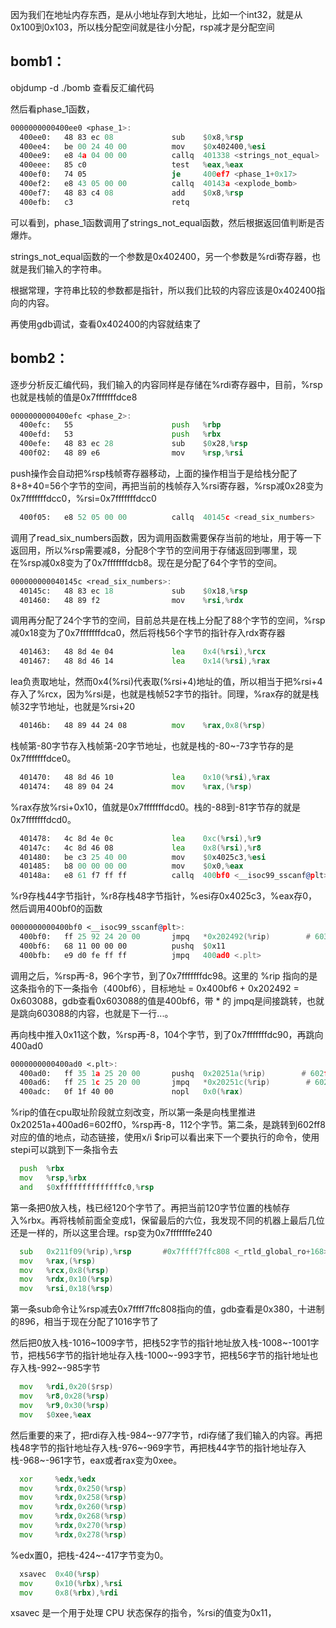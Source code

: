 因为我们在地址内存东西，是从小地址存到大地址，比如一个int32，就是从0x100到0x103，所以栈分配空间就是往小分配，rsp减才是分配空间

## bomb1：

objdump -d ./bomb 查看反汇编代码

然后看phase_1函数，

```asm
0000000000400ee0 <phase_1>:
  400ee0:	48 83 ec 08          	sub    $0x8,%rsp
  400ee4:	be 00 24 40 00       	mov    $0x402400,%esi
  400ee9:	e8 4a 04 00 00       	callq  401338 <strings_not_equal>
  400eee:	85 c0                	test   %eax,%eax
  400ef0:	74 05                	je     400ef7 <phase_1+0x17>
  400ef2:	e8 43 05 00 00       	callq  40143a <explode_bomb>
  400ef7:	48 83 c4 08          	add    $0x8,%rsp
  400efb:	c3                   	retq   
```

可以看到，phase_1函数调用了strings_not_equal函数，然后根据返回值判断是否爆炸。

strings_not_equal函数的一个参数是0x402400，另一个参数是%rdi寄存器，也就是我们输入的字符串。

根据常理，字符串比较的参数都是指针，所以我们比较的内容应该是0x402400指向的内容。

再使用gdb调试，查看0x402400的内容就结束了

## bomb2：

逐步分析反汇编代码，我们输入的内容同样是存储在%rdi寄存器中，目前，%rsp也就是栈帧的值是0x7fffffffdce8

```asm
0000000000400efc <phase_2>:
  400efc:	55                   	push   %rbp
  400efd:	53                   	push   %rbx
  400efe:	48 83 ec 28          	sub    $0x28,%rsp
  400f02:	48 89 e6             	mov    %rsp,%rsi
```

push操作会自动把%rsp栈帧寄存器移动，上面的操作相当于是给栈分配了8+8+40=56个字节的空间，再把当前的栈帧存入%rsi寄存器，%rsp减0x28变为0x7fffffffdcc0，%rsi=0x7fffffffdcc0

```asm
  400f05:	e8 52 05 00 00       	callq  40145c <read_six_numbers>
```

调用了read_six_numbers函数，因为调用函数需要保存当前的地址，用于等一下返回用，所以%rsp需要减8，分配8个字节的空间用于存储返回到哪里，现在%rsp减0x8变为了0x7fffffffdcb8。现在是分配了64个字节的空间。

```asm
000000000040145c <read_six_numbers>:
  40145c:	48 83 ec 18          	sub    $0x18,%rsp
  401460:	48 89 f2             	mov    %rsi,%rdx
```

调用再分配了24个字节的空间，目前总共是在栈上分配了88个字节的空间，%rsp减0x18变为了0x7fffffffdca0，然后将栈56个字节的指针存入rdx寄存器

```asm
  401463:	48 8d 4e 04          	lea    0x4(%rsi),%rcx
  401467:	48 8d 46 14          	lea    0x14(%rsi),%rax
```

lea负责取地址，然而0x4(%rsi)代表取(%rsi+4)地址的值，所以相当于把%rsi+4存入了%rcx，因为%rsi是，也就是栈帧52字节的指针。同理，%rax存的就是栈帧32字节地址，也就是%rsi+20

```asm
  40146b:	48 89 44 24 08       	mov    %rax,0x8(%rsp)
```

栈帧第-80字节存入栈帧第-20字节地址，也就是栈的-80~-73字节存的是0x7fffffffdce0。

```asm
  401470:	48 8d 46 10          	lea    0x10(%rsi),%rax
  401474:	48 89 04 24          	mov    %rax,(%rsp)
```

%rax存放%rsi+0x10，值就是0x7fffffffdcd0。栈的-88到-81字节存的就是0x7fffffffdcd0。

```asm
  401478:	4c 8d 4e 0c          	lea    0xc(%rsi),%r9
  40147c:	4c 8d 46 08          	lea    0x8(%rsi),%r8
  401480:	be c3 25 40 00       	mov    $0x4025c3,%esi
  401485:	b8 00 00 00 00       	mov    $0x0,%eax
  40148a:	e8 61 f7 ff ff       	callq  400bf0 <__isoc99_sscanf@plt>
```

%r9存栈44字节指针，%r8存栈48字节指针，%esi存0x4025c3，%eax存0，然后调用400bf0的函数

```asm
0000000000400bf0 <__isoc99_sscanf@plt>:
  400bf0:	ff 25 92 24 20 00    	jmpq   *0x202492(%rip)        # 603088 <__isoc99_sscanf@GLIBC_2.7>
  400bf6:	68 11 00 00 00       	pushq  $0x11
  400bfb:	e9 d0 fe ff ff       	jmpq   400ad0 <.plt>
```

调用之后，%rsp再-8，96个字节，到了0x7fffffffdc98。这里的 %rip 指向的是这条指令的下一条指令（400bf6），目标地址 = 0x400bf6 + 0x202492 = 0x603088，gdb查看0x603088的值是400bf6，带 * 的 jmpq是间接跳转，也就是跳向603088的内容，也就是下一行...。

再向栈中推入0x11这个数，%rsp再-8，104个字节，到了0x7fffffffdc90，再跳向400ad0

```asm
0000000000400ad0 <.plt>:
  400ad0:	ff 35 1a 25 20 00    	pushq  0x20251a(%rip)        # 602ff0 <_GLOBAL_OFFSET_TABLE_+0x8>
  400ad6:	ff 25 1c 25 20 00    	jmpq   *0x20251c(%rip)        # 602ff8 <_GLOBAL_OFFSET_TABLE_+0x10>
  400adc:	0f 1f 40 00          	nopl   0x0(%rax)  
```

%rip的值在cpu取址阶段就立刻改变，所以第一条是向栈里推进0x20251a+400ad6=602ff0，%rsp再-8，112个字节。第二条，是跳转到602ff8对应的值的地点，动态链接，使用x/i $rip可以看出来下一个要执行的命令，使用stepi可以跳到下一条指令去

```asm
  push  %rbx
  mov   %rsp,%rbx
  and   $0xffffffffffffffc0,%rsp
```
第一条把0放入栈，栈已经120个字节了。再把当前120字节位置的栈帧存入%rbx。再将栈帧前面全变成1，保留最后的六位，我发现不同的机器上最后几位还是一样的，所以这里合理。rsp变为0x7fffffffe240

```asm
  sub   0x211f09(%rip),%rsp       #0x7ffff7ffc808 <_rtld_global_ro+168>
  mov   %rax,(%rsp)
  mov   %rcx,0x8(%rsp)
  mov   %rdx,0x10(%rsp)
  mov   %rsi,0x18(%rsp)
```

第一条sub命令让%rsp减去0x7ffff7ffc808指向的值，gdb查看是0x380，十进制的896，相当于现在分配了1016字节了

然后把0放入栈-1016~1009字节，把栈52字节的指针地址放入栈-1008~-1001字节，把栈56字节的指针地址存入栈-1000~-993字节，把栈56字节的指针地址也存入栈-992~-985字节

```asm
  mov   %rdi,0x20($rsp)
  mov   %r8,0x28(%rsp)
  mov   %r9,0x30(%rsp)
  mov   $0xee,%eax
```

然后重要的来了，把rdi存入栈-984~-977字节，rdi存储了我们输入的内容。再把栈48字节的指针地址存入栈-976~-969字节，再把栈44字节的指针地址存入栈-968~-961字节，eax或者rax变为0xee。


```asm
  xor     %edx,%edx
  mov     %rdx,0x250(%rsp)
  mov     %rdx,0x258(%rsp)
  mov     %rdx,0x260(%rsp)
  mov     %rdx,0x268(%rsp)
  mov     %rdx,0x270(%rsp)
  mov     %rdx,0x278(%rsp)
```

%edx置0，把栈-424~-417字节变为0。

```asm
  xsavec  0x40(%rsp)
  mov     0x10(%rbx),%rsi
  mov     0x8(%rbx),%rdi
```

xsavec 是一个用于处理 CPU 状态保存的指令，%rsi的值变为0x11，